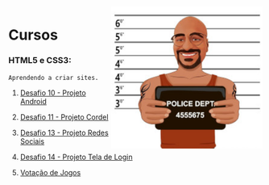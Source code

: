 <img src="Imagens/Guto-pq.jpg" width="300px" align="right">

# Cursos

### **HTML5 e CSS3:**

    Aprendendo a criar sites.

   1. [Desafio 10 - Projeto Android][1]

   2. [Desafio 11 - Projeto Cordel][2]

   3. [Desafio 13 - Projeto Redes Sociais][3]

   4. [Desafio 14 - Projeto Tela de Login][4]
   
   5. [Votação de Jogos][5]

[1]: https://gutocosca.github.io/html-css/Exercícios/desafios-modulo02/des10/android.html "Curso em Vídeo - Prof. Gustavo Guanabara"

[2]: https://gutocosca.github.io/html-css/Exercícios/desafios-modulo02/des12/index.html "Curso em Vídeo - Prof. Gustavo Guanabara"

[3]: https://gutocosca.github.io/html-css/Exercícios/desafios-modulo04/des13/social.html "Curso em Vídeo - Prof. Gustavo Guanabara"

[4]: https://gutocosca.github.io/html-css/Exercícios/desafios-modulo04/des14/index.html "Curso em Vídeo - Prof. Gustavo Guanabara"

[5]: https://gutocosca.github.io/html-css/VotoJogos/index.html


